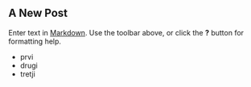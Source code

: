 ## A New Post

Enter text in [Markdown](http://daringfireball.net/projects/markdown/). Use the toolbar above, or click the **?** button for formatting help.

- prvi
- drugi
- tretji




